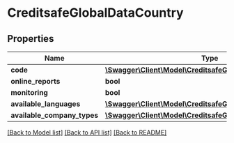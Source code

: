 # CreditsafeGlobalDataCountry

## Properties
Name | Type | Description | Notes
------------ | ------------- | ------------- | -------------
**code** | [**\Swagger\Client\Model\CreditsafeGlobalDataCountryCode**](CreditsafeGlobalDataCountryCode.md) |  | [optional] 
**online_reports** | **bool** |  | [optional] 
**monitoring** | **bool** |  | [optional] 
**available_languages** | [**\Swagger\Client\Model\CreditsafeGlobalDataLanguage[]**](CreditsafeGlobalDataLanguage.md) |  | [optional] 
**available_company_types** | [**\Swagger\Client\Model\CreditsafeGlobalDataCompanyType[]**](CreditsafeGlobalDataCompanyType.md) |  | [optional] 

[[Back to Model list]](../../README.md#documentation-for-models) [[Back to API list]](../../README.md#documentation-for-api-endpoints) [[Back to README]](../../README.md)

